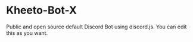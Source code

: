 # Kheeto-Bot-X
Public and open source default Discord Bot using discord.js. You can edit this as you want.
